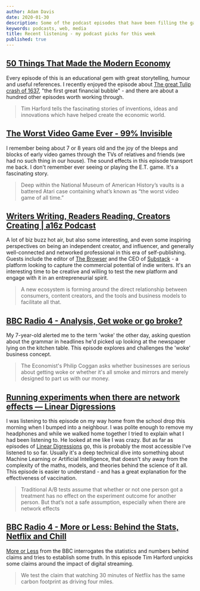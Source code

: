 ```yaml
---
author: Adam Davis
date: 2020-01-30
description: Some of the podcast episodes that have been filling the gap between my ears over the last couple days.
keywords: podcasts, web, media
title: Recent listening - my podcast picks for this week
published: true
---
```



## [50 Things That Made the Modern Economy](https://www.bbc.co.uk/programmes/p04b1g3c) 


Every episode of this is an educational gem with great storytelling, humour and useful references. I recently enjoyed the episode about [The great Tulip crash of 1637](https://www.bbc.co.uk/programmes/w3csz2xh), "the first great financial bubble" - and there are about a hundred other episodes worth working through. 
 
 > Tim Harford tells the fascinating stories of inventions, ideas and innovations which have helped create the economic world. 


## [The Worst Video Game Ever - 99% Invisible](https://99percentinvisible.org/episode/the-worst-video-game-ever/?utm_source=feedburner&utm_medium=feed&utm_campaign=Feed%3A%2099percentinvisible%20%2899%25%20Invisible%29) 
 
I remember being about 7 or 8 years old and the joy of the bleeps and blocks of early video games through the TVs of relatives and friends (we had no such thing in our house). The sound effects in this episode transport me back. I don't remember ever seeing or playing the E.T. game. It's a fascinating story. 

 > Deep within the National Museum of American History’s vaults is a battered Atari case containing what’s known as “the worst video game of all time.” 


## [Writers Writing, Readers Reading, Creators Creating | a16z Podcast](https://a16z.simplecast.com/episodes/writers-readers-publishers-newsletters-creators-online-thebrowser-substack-SLaTzj8K) 


A lot of biz buzz hot air, but also some interesting, and even some inspiring perspectives on being an independent creator, and influencer, and generally well-connected and networked professional in this era of self-publishing. Guests include the editor of [The Browser](https://thebrowser.com) and the CEO of [Substack](https://substack.com) -  a platform looking to capture the commercial potential of indie writers.   It's an interesting time to be creative and willing to test the new platform and engage with it in an entrepreneurial spirit. 

 > A new ecosystem is forming around the direct relationship between consumers, content creators, and the tools and business models to facilitate all that.



## [BBC Radio 4 - Analysis, Get woke or go broke?](https://www.bbc.co.uk/programmes/m000dq2w) 

My 7-year-old alerted me to the term 'woke' the other day, asking question about the grammar in headlines he'd picked up looking at the newspaper lying on the kitchen table. This episode explores and challenges the 'woke' business concept. 

>  The Economist's Philip Coggan asks whether businesses are serious about getting woke or whether it's all smoke and mirrors and merely designed to part us with our money.

##  [Running experiments when there are network effects — Linear Digressions](http://lineardigressions.com/episodes/2020/1/11/running-experiments-when-there-are-network-effects) 


I was listening to this episode on my way home from the school drop this morning when I bumped into a neighbour. I was polite enough to remove my headphones and while we walked home together I tried to explain what I had been listening to.  He looked at me like I was crazy. But as far as episodes of [Linear Digressions](http://lineardigressions.com) go, this is probably the most accessible I've listened to so far. Usually it's a deep technical dive into something about Machine Learning or Artificial Intelligence, that doesn't shy away from the complexity of the maths, models, and theories behind the science of it all. This episode is easier to understand - and has a great explanation for the effectiveness of vaccination. 

>  Traditional A/B tests assume that whether or not one person got a treatment has no effect on the experiment outcome for another person. But that’s not a safe assumption, especially when there are network effects


## [BBC Radio 4 - More or Less: Behind the Stats, Netflix and Chill](https://www.bbc.co.uk/programmes/p0819sc4) 

[More or Less](https://www.bbc.co.uk/programmes/b006qshd) from the BBC interrogates the statistics and numbers behind claims and tries to establish some truth. In this episode Tim Harford unpicks some claims around the impact of digital streaming. 

> We test the claim that watching 30 minutes of Netflix has the same carbon footprint as driving four miles. 



